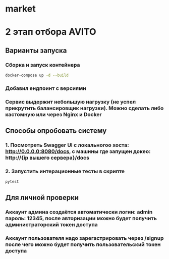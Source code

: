 # market

# 2 этап отбора AVITO

## Варианты запуска

### Сборка и запуск контейнера
```bash
docker-compose up -d --build
```

### Добавил ендпоинт с версиями
### Cервис выдержит небольшую нагрузку (не успел прикрутить балансировщик нагрузки). Можно сделать либо кастомную или через Nginx и Docker

## Способы опробовать систему
### 1. Посмотреть Swagger UI с локальногоо хоста: http://0.0.0.0:8080/docs, с машины где запущен докео: http://{ip вышего сервера}/docs
### 2. Запустить интерационные тесты в скрипте 
```bash
pytest
```

## Для личной проверки
### Аккаунт админа создаётся автоматически логин: admin пароль: 12345, после авторизации можно будет получить администраторский токен доступа
### Аккаунт пользователя надо зарегастрировать через /signup после чего можно будет получить пользовательский токен доступа